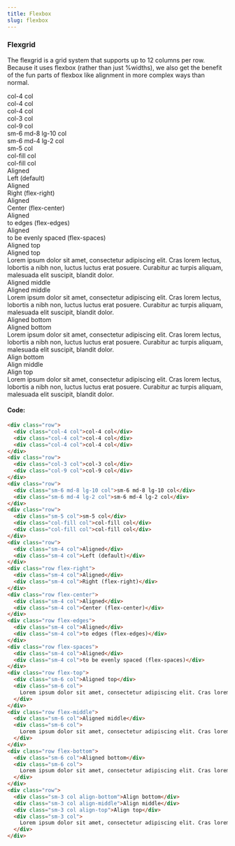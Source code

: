 ```yaml
---
title: Flexbox
slug: flexbox
---
```


### Flexgrid

The flexgrid is a grid system that supports up to 12 columns per row. Because it
uses flexbox (rather than just %widths), we also get the benefit of the fun
parts of flexbox like alignment in more complex ways than normal.

<div class="demo">
  <div class="row">
    <div class="col-4 col">col-4 col</div>
    <div class="col-4 col">col-4 col</div>
    <div class="col-4 col">col-4 col</div>
  </div>
  <div class="row">
    <div class="col-3 col">col-3 col</div>
    <div class="col-9 col">col-9 col</div>
  </div>
  <div class="row">
    <div class="sm-6 md-8 lg-10 col">sm-6 md-8 lg-10 col</div>
    <div class="sm-6 md-4 lg-2 col">sm-6 md-4 lg-2 col</div>
  </div>
  <div class="row">
    <div class="sm-5 col">sm-5 col</div>
    <div class="col-fill col">col-fill col</div>
    <div class="col-fill col">col-fill col</div>
  </div>
  <div class="row">
    <div class="sm-4 col">Aligned</div>
    <div class="sm-4 col">Left (default)</div>
  </div>
  <div class="row flex-right">
    <div class="sm-4 col">Aligned</div>
    <div class="sm-4 col">Right (flex-right)</div>
  </div>
  <div class="row flex-center">
    <div class="sm-4 col">Aligned</div>
    <div class="sm-4 col">Center (flex-center)</div>
  </div>
  <div class="row flex-edges">
    <div class="sm-4 col">Aligned</div>
    <div class="sm-4 col">to edges (flex-edges)</div>
  </div>
  <div class="row flex-spaces">
    <div class="sm-4 col">Aligned</div>
    <div class="sm-4 col">to be evenly spaced (flex-spaces)</div>
  </div>
  <div class="row flex-top">
    <div class="sm-4 col">Aligned top</div>
    <div class="sm-4 col">Aligned top</div>
    <div class="sm-4 col">
      Lorem ipsum dolor sit amet, consectetur adipiscing elit. Cras lorem lectus, lobortis a nibh non, luctus luctus erat posuere. Curabitur ac turpis aliquam, malesuada elit suscipit, blandit dolor.
    </div>
  </div>
  <div class="row flex-middle">
    <div class="sm-4 col">Aligned middle</div>
    <div class="sm-4 col">Aligned middle</div>
    <div class="sm-4 col">
      Lorem ipsum dolor sit amet, consectetur adipiscing elit. Cras lorem lectus, lobortis a nibh non, luctus luctus erat posuere. Curabitur ac turpis aliquam, malesuada elit suscipit, blandit dolor.
    </div>
  </div>
  <div class="row flex-bottom">
    <div class="sm-4 col">Aligned bottom</div>
    <div class="sm-4 col">Aligned bottom</div>
    <div class="sm-4 col">
      Lorem ipsum dolor sit amet, consectetur adipiscing elit. Cras lorem lectus, lobortis a nibh non, luctus luctus erat posuere. Curabitur ac turpis aliquam, malesuada elit suscipit, blandit dolor.
    </div>
  </div>
  <div class="row">
    <div class="sm-3 col align-bottom">Align bottom</div>
    <div class="sm-3 col align-middle">Align middle</div>
    <div class="sm-3 col align-top">Align top</div>
    <div class="sm-3 col">
      Lorem ipsum dolor sit amet, consectetur adipiscing elit. Cras lorem lectus, lobortis a nibh non, luctus luctus erat posuere. Curabitur ac turpis aliquam, malesuada elit suscipit, blandit dolor.
    </div>
  </div>
</div>

#### Code:

```html
<div class="row">
  <div class="col-4 col">col-4 col</div>
  <div class="col-4 col">col-4 col</div>
  <div class="col-4 col">col-4 col</div>
</div>
<div class="row">
  <div class="col-3 col">col-3 col</div>
  <div class="col-9 col">col-9 col</div>
</div>
<div class="row">
  <div class="sm-6 md-8 lg-10 col">sm-6 md-8 lg-10 col</div>
  <div class="sm-6 md-4 lg-2 col">sm-6 md-4 lg-2 col</div>
</div>
<div class="row">
  <div class="sm-5 col">sm-5 col</div>
  <div class="col-fill col">col-fill col</div>
  <div class="col-fill col">col-fill col</div>
</div>
<div class="row">
  <div class="sm-4 col">Aligned</div>
  <div class="sm-4 col">Left (default)</div>
</div>
<div class="row flex-right">
  <div class="sm-4 col">Aligned</div>
  <div class="sm-4 col">Right (flex-right)</div>
</div>
<div class="row flex-center">
  <div class="sm-4 col">Aligned</div>
  <div class="sm-4 col">Center (flex-center)</div>
</div>
<div class="row flex-edges">
  <div class="sm-4 col">Aligned</div>
  <div class="sm-4 col">to edges (flex-edges)</div>
</div>
<div class="row flex-spaces">
  <div class="sm-4 col">Aligned</div>
  <div class="sm-4 col">to be evenly spaced (flex-spaces)</div>
</div>
<div class="row flex-top">
  <div class="sm-6 col">Aligned top</div>
  <div class="sm-6 col">
    Lorem ipsum dolor sit amet, consectetur adipiscing elit. Cras lorem lectus, lobortis a nibh non, luctus luctus erat posuere. Curabitur ac turpis aliquam, malesuada elit suscipit, blandit dolor.
  </div>
</div>
<div class="row flex-middle">
  <div class="sm-6 col">Aligned middle</div>
  <div class="sm-6 col">
    Lorem ipsum dolor sit amet, consectetur adipiscing elit. Cras lorem lectus, lobortis a nibh non, luctus luctus erat posuere. Curabitur ac turpis aliquam, malesuada elit suscipit, blandit dolor.
  </div>
</div>
<div class="row flex-bottom">
  <div class="sm-6 col">Aligned bottom</div>
  <div class="sm-6 col">
    Lorem ipsum dolor sit amet, consectetur adipiscing elit. Cras lorem lectus, lobortis a nibh non, luctus luctus erat posuere. Curabitur ac turpis aliquam, malesuada elit suscipit, blandit dolor.
  </div>
</div>
<div class="row">
  <div class="sm-3 col align-bottom">Align bottom</div>
  <div class="sm-3 col align-middle">Align middle</div>
  <div class="sm-3 col align-top">Align top</div>
  <div class="sm-3 col">
    Lorem ipsum dolor sit amet, consectetur adipiscing elit. Cras lorem lectus, lobortis a nibh non, luctus luctus erat posuere. Curabitur ac turpis aliquam, malesuada elit suscipit, blandit dolor.
  </div>
</div>
```
